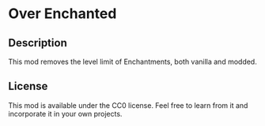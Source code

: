 # Over Enchanted

## Description

This mod removes the level limit of Enchantments, both vanilla and modded.

## License

This mod is available under the CC0 license. Feel free to learn from it and incorporate it in your own projects.
